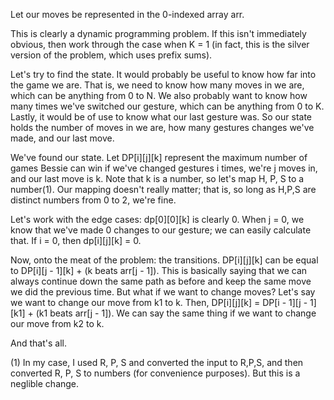 Let our moves be represented in the 0-indexed array arr.

This is clearly a dynamic programming problem. If this isn't immediately obvious, then work through the case when K = 1 (in fact, this is the silver version of the problem, which uses prefix sums). 

Let's try to find the state. It would probably be useful to know how far into the game we are. That is, we need to know how many moves in we are, which can be anything from 0 to N. We also probably want to know how many times we've switched our gesture, which can be anything from 0 to K. Lastly, it would be of use to know what our last gesture was. So our state holds the number of moves in we are, how many gestures changes we've made, and our last move.

We've found our state. Let DP[i][j][k] represent the maximum number of games Bessie can win if we've changed gestures i times, we're j moves in, and our last move is k. Note that k is a number, so let's map H, P, S to a number(1). Our mapping doesn't really matter; that is, so long as H,P,S are distinct numbers from 0 to 2, we're fine.

Let's work with the edge cases: dp[0][0][k] is clearly 0. When j = 0, we know that we've made 0 changes to our gesture; we can easily calculate that. If i = 0, then dp[i][j][k] = 0.

Now, onto the meat of the problem: the transitions. DP[i][j][k] can be equal to DP[i][j - 1][k] + (k beats arr[j - 1]). This is basically saying that we can always continue down the same path as before and keep the same move we did the previous time. But what if we want to change moves? Let's say we want to change our move from k1 to k. Then, DP[i][j][k] = DP[i - 1][j - 1][k1] + (k1 beats arr[j - 1]). We can say the same thing if we want to change our move from k2 to k.

And that's all.

(1) In my case, I used R, P, S and converted the input to R,P,S, and then converted R, P, S to numbers (for convenience purposes). But this is a neglible change.
